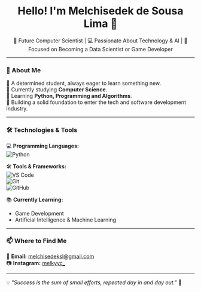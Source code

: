 <h1 align="center">Hello! I'm Melchisedek de Sousa Lima 👋</h1>

<p align="center">
  🚀 Future Computer Scientist | 💻 Passionate About Technology & AI | 🎯 Focused on Becoming a Data Scientist or Game Developer
</p>

---

### 🧐 About Me  
🔹 A determined student, always eager to learn something new.  
🔹 Currently studying **Computer Science**.  
🔹 Learning **Python, Programming and Algorithms**.  
🔹 Building a solid foundation to enter the tech and software development industry.  

---

### 🛠️ Technologies & Tools  
💻 **Programming Languages:**  
![Python](https://img.shields.io/badge/-Python-3776AB?style=flat-square&logo=python&logoColor=white)  

🛠️ **Tools & Frameworks:**  
![VS Code](https://img.shields.io/badge/-VS_Code-007ACC?style=flat-square&logo=visual-studio-code&logoColor=white)  
![Git](https://img.shields.io/badge/-Git-F05032?style=flat-square&logo=git&logoColor=white)  
![GitHub](https://img.shields.io/badge/-GitHub-181717?style=flat-square&logo=github&logoColor=white)  

📚 **Currently Learning:**  
- Game Development  
- Artificial Intelligence & Machine Learning  

---

### 📫 Where to Find Me  
📧 **Email:** [melchisedeksl@gmail.com](mailto:melchisedeksl@gmail.com)    
📷 **Instagram:** [melkyyc_](https://www.instagram.com/melkyyc_/?hl=en)  

---

💡 *"Success is the sum of small efforts, repeated day in and day out."* 🚀  

